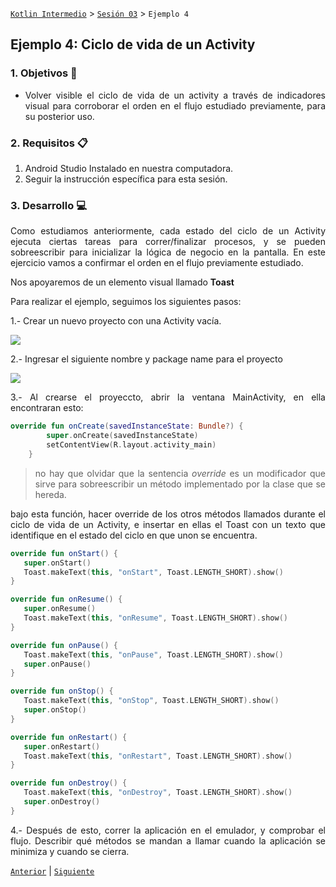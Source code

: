 
[`Kotlin Intermedio`](../../Readme.md) > [`Sesión 03`](../Readme.md) > `Ejemplo 4`

## Ejemplo 4: Ciclo de vida de un Activity

<div style="text-align: justify;">

### 1. Objetivos :dart:

- Volver visible el ciclo de vida de un activity a través de indicadores visual para corroborar el orden en el flujo estudiado previamente, para su posterior uso.

### 2. Requisitos :clipboard:

1. Android Studio Instalado en nuestra computadora.
2. Seguir la instrucción específica para esta sesión.

### 3. Desarrollo :computer:

Como estudiamos anteriormente, cada estado del ciclo de un Activity ejecuta ciertas tareas para correr/finalizar procesos, y se pueden sobreescribir para inicializar la lógica de negocio en la pantalla. En este ejercicio vamos a confirmar el orden en el flujo previamente estudiado. 

Nos apoyaremos de un elemento visual llamado **Toast**



Para realizar el ejemplo, seguimos los siguientes pasos:

1.- Crear un nuevo proyecto con una Activity vacía.

![](https://github.com/beduExpert/B1-Kotlin-Intermedio/blob/master/Sesion-03/Ejemplo-02/Imagenes/01.png)

2.- Ingresar el siguiente nombre y package name para el proyecto

![](https://github.com/beduExpert/B1-Kotlin-Intermedio/blob/master/Sesion-03/Ejemplo-02/Imagenes/02.png)

3.- Al crearse el proyeccto, abrir la ventana MainActivity, en ella encontraran esto:

```kotlin
override fun onCreate(savedInstanceState: Bundle?) {
        super.onCreate(savedInstanceState)
        setContentView(R.layout.activity_main)
    }
```
>no hay que olvidar que la sentencia *override* es un modificador que sirve para sobreescribir un método implementado por la clase que se hereda.

bajo esta función, hacer override de los otros métodos llamados durante el ciclo de vida de un Activity, e insertar en ellas el Toast con un texto que identifique en el estado del ciclo en que unon se encuentra.

```kotlin
override fun onStart() {
   super.onStart()
   Toast.makeText(this, "onStart", Toast.LENGTH_SHORT).show()
}

override fun onResume() {
   super.onResume()
   Toast.makeText(this, "onResume", Toast.LENGTH_SHORT).show()
}

override fun onPause() {
   Toast.makeText(this, "onPause", Toast.LENGTH_SHORT).show()
   super.onPause()
}

override fun onStop() {
   Toast.makeText(this, "onStop", Toast.LENGTH_SHORT).show()
   super.onStop()
}

override fun onRestart() {
   super.onRestart()
   Toast.makeText(this, "onRestart", Toast.LENGTH_SHORT).show()
}

override fun onDestroy() {
   Toast.makeText(this, "onDestroy", Toast.LENGTH_SHORT).show()
   super.onDestroy()
} 
```

4.- Después de esto, correr la aplicación en el emulador, y comprobar el flujo. Describir qué métodos se mandan a llamar cuando la aplicación se minimiza y cuando se cierra.




[`Anterior`](../Ejemplo-03/Readme.md) | [`Siguiente`](../Ejemplo-05/Readme.md)




</div>


